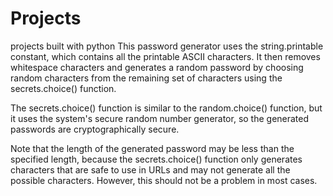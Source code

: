 # Projects
projects built with python
This password generator uses the string.printable constant, which contains all the printable ASCII characters. It then removes whitespace characters and generates a random password by choosing random characters from the remaining set of characters using the secrets.choice() function.

The secrets.choice() function is similar to the random.choice() function, but it uses the system's secure random number generator, so the generated passwords are cryptographically secure.

Note that the length of the generated password may be less than the specified length, because the secrets.choice() function only generates characters that are safe to use in URLs and may not generate all the possible characters. However, this should not be a problem in most cases.
